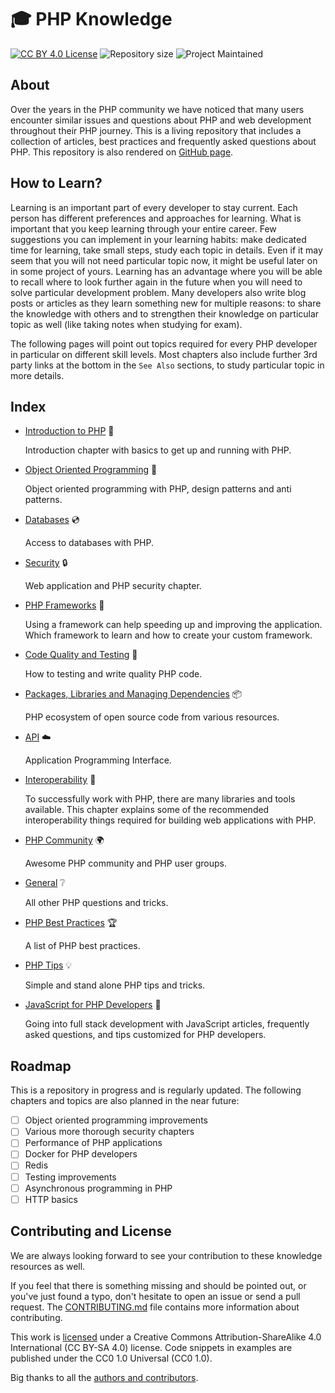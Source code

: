 # :mortar_board: PHP Knowledge

[![CC BY 4.0 License](https://img.shields.io/badge/license-CC%20BY%204.0-blue.svg?style=plastic "CC BY 4.0 License")][license]
![Repository size](https://reposs.herokuapp.com/?path=php-earth/php-knowledge&style=plastic "Repository size")
![Project Maintained](https://img.shields.io/badge/project-maintained-brightgreen.svg?style=plastic "Project Maintained")

## About

Over the years in the PHP community we have noticed that many users encounter
similar issues and questions about PHP and web development throughout their PHP
journey. This is a living repository that includes a collection of articles, best
practices and frequently asked questions about PHP. This repository is also
rendered on [GitHub page](https://wwphp-fb.github.com/learn/).

## How to Learn?

Learning is an important part of every developer to stay current. Each person has
different preferences and approaches for learning. What is important that you
keep learning through your entire career. Few suggestions you can implement in
your learning habits: make dedicated time for learning, take small steps, study
each topic in details. Even if it may seem that you will not need particular topic
now, it might be useful later on in some project of yours. Learning has an
advantage where you will be able to recall where to look further again in the
future when you will need to solve particular development problem. Many developers
also write blog posts or articles as they learn something new for multiple reasons:
to share the knowledge with others and to strengthen their knowledge on particular
topic as well (like taking notes when studying for exam).

The following pages will point out topics required for every PHP developer in
particular on different skill levels. Most chapters also include further 3rd
party links at the bottom in the `See Also` sections, to study particular topic
in more details.

## Index

* [Introduction to PHP](intro) :seedling:

  Introduction chapter with basics to get up and running with PHP.

* [Object Oriented Programming](oop) :page_facing_up:

  Object oriented programming with PHP, design patterns and anti patterns.

* [Databases](databases) :cd:

  Access to databases with PHP.

* [Security](security) :lock:

  Web application and PHP security chapter.

* [PHP Frameworks](frameworks) :wrench:

  Using a framework can help speeding up and improving the application. Which
  framework to learn and how to create your custom framework.

* [Code Quality and Testing](quality) :100:

  How to testing and write quality PHP code.

* [Packages, Libraries and Managing Dependencies](packages) :package:

  PHP ecosystem of open source code from various resources.

* [API](api) :cloud:

  Application Programming Interface.

* [Interoperability](interop) :nut_and_bolt:

  To successfully work with PHP, there are many libraries and tools available.
  This chapter explains some of the recommended interoperability things required
  for building web applications with PHP.

* [PHP Community](community) :earth_africa:

  Awesome PHP community and PHP user groups.

* [General](general) :grey_question:

  All other PHP questions and tricks.

* [PHP Best Practices](best-practices) :trophy:

  A list of PHP best practices.

* [PHP Tips](tips) :bulb:

  Simple and stand alone PHP tips and tricks.

* [JavaScript for PHP Developers](js) :rocket:

  Going into full stack development with JavaScript articles, frequently asked
  questions, and tips customized for PHP developers.

## Roadmap

This is a repository in progress and is regularly updated. The following chapters
and topics are also planned in the near future:

* [ ] Object oriented programming improvements
* [ ] Various more thorough security chapters
* [ ] Performance of PHP applications
* [ ] Docker for PHP developers
* [ ] Redis
* [ ] Testing improvements
* [ ] Asynchronous programming in PHP
* [ ] HTTP basics

## Contributing and License

We are always looking forward to see your contribution to these knowledge resources
as well.

If you feel that there is something missing and should be pointed out, or you've
just found a typo, don't hesitate to open an issue or send a pull request. The
[CONTRIBUTING.md][contributing] file contains more information about contributing.

This work is [licensed][license] under a Creative Commons Attribution-ShareAlike
4.0 International (CC BY-SA 4.0) license. Code snippets in examples are published
under the CC0 1.0 Universal (CC0 1.0).

Big thanks to all the [authors and contributors](https://github.com/php-earth/php-knowledge/graphs/contributors).


[contributing]: https://github.com/php-earth/php-knowledge/blob/master/CONTRIBUTING.md
[license]: https://github.com/php-earth/php-knowledge/blob/master/LICENSE
